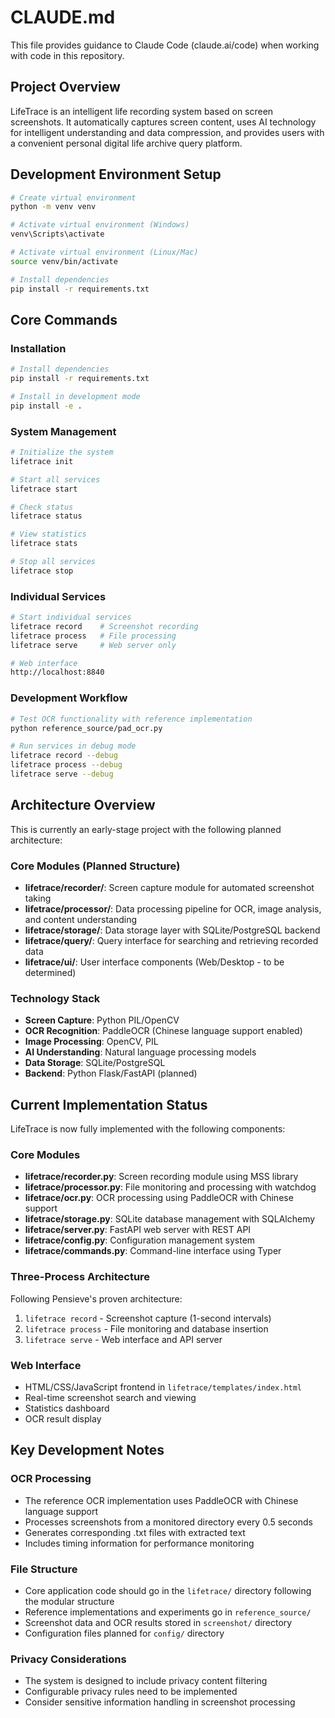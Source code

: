 # CLAUDE.md

This file provides guidance to Claude Code (claude.ai/code) when working with code in this repository.

## Project Overview

LifeTrace is an intelligent life recording system based on screen screenshots. It automatically captures screen content, uses AI technology for intelligent understanding and data compression, and provides users with a convenient personal digital life archive query platform.

## Development Environment Setup

```bash
# Create virtual environment
python -m venv venv

# Activate virtual environment (Windows)
venv\Scripts\activate

# Activate virtual environment (Linux/Mac)
source venv/bin/activate

# Install dependencies
pip install -r requirements.txt
```

## Core Commands

### Installation
```bash
# Install dependencies
pip install -r requirements.txt

# Install in development mode
pip install -e .
```

### System Management
```bash
# Initialize the system
lifetrace init

# Start all services
lifetrace start

# Check status
lifetrace status

# View statistics
lifetrace stats

# Stop all services  
lifetrace stop
```

### Individual Services
```bash
# Start individual services
lifetrace record    # Screenshot recording
lifetrace process   # File processing  
lifetrace serve     # Web server only

# Web interface
http://localhost:8840
```

### Development Workflow
```bash
# Test OCR functionality with reference implementation
python reference_source/pad_ocr.py

# Run services in debug mode
lifetrace record --debug
lifetrace process --debug  
lifetrace serve --debug
```

## Architecture Overview

This is currently an early-stage project with the following planned architecture:

### Core Modules (Planned Structure)
- **lifetrace/recorder/**: Screen capture module for automated screenshot taking
- **lifetrace/processor/**: Data processing pipeline for OCR, image analysis, and content understanding
- **lifetrace/storage/**: Data storage layer with SQLite/PostgreSQL backend
- **lifetrace/query/**: Query interface for searching and retrieving recorded data
- **lifetrace/ui/**: User interface components (Web/Desktop - to be determined)

### Technology Stack
- **Screen Capture**: Python PIL/OpenCV
- **OCR Recognition**: PaddleOCR (Chinese language support enabled)
- **Image Processing**: OpenCV, PIL
- **AI Understanding**: Natural language processing models
- **Data Storage**: SQLite/PostgreSQL
- **Backend**: Python Flask/FastAPI (planned)

## Current Implementation Status

LifeTrace is now fully implemented with the following components:

### Core Modules
- **lifetrace/recorder.py**: Screen recording module using MSS library
- **lifetrace/processor.py**: File monitoring and processing with watchdog
- **lifetrace/ocr.py**: OCR processing using PaddleOCR with Chinese support
- **lifetrace/storage.py**: SQLite database management with SQLAlchemy
- **lifetrace/server.py**: FastAPI web server with REST API
- **lifetrace/config.py**: Configuration management system
- **lifetrace/commands.py**: Command-line interface using Typer

### Three-Process Architecture
Following Pensieve's proven architecture:
1. `lifetrace record` - Screenshot capture (1-second intervals)
2. `lifetrace process` - File monitoring and database insertion
3. `lifetrace serve` - Web interface and API server

### Web Interface
- HTML/CSS/JavaScript frontend in `lifetrace/templates/index.html`
- Real-time screenshot search and viewing
- Statistics dashboard
- OCR result display

## Key Development Notes

### OCR Processing
- The reference OCR implementation uses PaddleOCR with Chinese language support
- Processes screenshots from a monitored directory every 0.5 seconds
- Generates corresponding .txt files with extracted text
- Includes timing information for performance monitoring

### File Structure
- Core application code should go in the `lifetrace/` directory following the modular structure
- Reference implementations and experiments go in `reference_source/`
- Screenshot data and OCR results stored in `screenshot/` directory
- Configuration files planned for `config/` directory

### Privacy Considerations
- The system is designed to include privacy content filtering
- Configurable privacy rules need to be implemented
- Consider sensitive information handling in screenshot processing